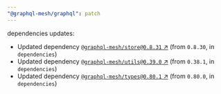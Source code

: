 ```yaml
---
"@graphql-mesh/graphql": patch
---
```


dependencies updates: 

- Updated dependency [`@graphql-mesh/store@0.8.31` ↗︎](https://www.npmjs.com/package/@graphql-mesh/store/v/0.8.31) (from `0.8.30`, in `dependencies`)
- Updated dependency [`@graphql-mesh/utils@0.39.0` ↗︎](https://www.npmjs.com/package/@graphql-mesh/utils/v/0.39.0) (from `0.38.1`, in `dependencies`)
- Updated dependency [`@graphql-mesh/types@0.80.1` ↗︎](https://www.npmjs.com/package/@graphql-mesh/types/v/0.80.1) (from `0.80.0`, in `dependencies`)
